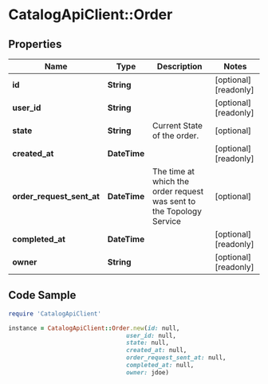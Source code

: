# CatalogApiClient::Order

## Properties

Name | Type | Description | Notes
------------ | ------------- | ------------- | -------------
**id** | **String** |  | [optional] [readonly] 
**user_id** | **String** |  | [optional] [readonly] 
**state** | **String** | Current State of the order. | [optional] 
**created_at** | **DateTime** |  | [optional] [readonly] 
**order_request_sent_at** | **DateTime** | The time at which the order request was sent to the Topology Service | [optional] 
**completed_at** | **DateTime** |  | [optional] [readonly] 
**owner** | **String** |  | [optional] [readonly] 

## Code Sample

```ruby
require 'CatalogApiClient'

instance = CatalogApiClient::Order.new(id: null,
                                 user_id: null,
                                 state: null,
                                 created_at: null,
                                 order_request_sent_at: null,
                                 completed_at: null,
                                 owner: jdoe)
```


